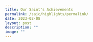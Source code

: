 ```yaml
---
title: Our Saint's Achievements
permalink: /sajc/highlights/permalink/
date: 2023-02-08
layout: post
description: ""
image: ""
---
```

